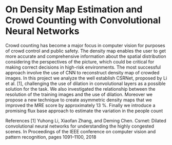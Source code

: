 # On Density Map Estimation and Crowd Counting with Convolutional Neural Networks

Crowd counting has become a major focus in computer vision for purposes of crowd control and public safety. The density map enables the user to get more accurate and comprehensive information about the spatial distribution considering the perspectives of the picture, which could be critical for making correct decisions in high-risk environments. The most successful approach involve the use of CNN to reconstruct density map of crowded images. In this project we analyze the well establish CSRNet, proposed by Li et al. [1], challenging the use of dilation in convolutional layers as a possible solution for the task. We also investigated the relationship between the resolution of the training images and the use of dilation. Moreover we propose a new technique to create asymmetric density maps that we improved the MRE score by approximately 13 %. Finally we introduce a promising flux base approach to estimate the variation in the people count


References
[1] Yuhong Li, Xiaofan Zhang, and Deming Chen. Csrnet: Dilated convolutional neural networks for understanding the highly congested scenes. In Proceedings of the IEEE conference on computer vision and pattern recognition, pages 1091–1100, 2018

